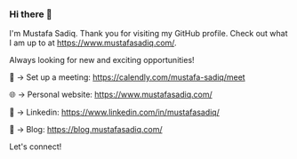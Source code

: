 ### Hi there 👋
I'm Mustafa Sadiq. Thank you for visiting my GitHub profile. Check out what I am up to at https://www.mustafasadiq.com/.

Always looking for new and exciting opportunities!

📅 -> Set up a meeting:
https://calendly.com/mustafa-sadiq/meet

🌐 -> Personal website:
https://www.mustafasadiq.com/

💼 -> Linkedin:
https://www.linkedin.com/in/mustafasadiq/

📝 -> Blog:
https://blog.mustafasadiq.com/

Let's connect!


<!--
**mustafa-sadiq/mustafa-sadiq** is a ✨ _special_ ✨ repository because its `README.md` (this file) appears on your GitHub profile.

Here are some ideas to get you started:

- 🔭 I’m currently working on ...
- 🌱 I’m currently learning ...
- 👯 I’m looking to collaborate on ...
- 🤔 I’m looking for help with ...
- 💬 Ask me about ...
- 📫 How to reach me: ...
- 😄 Pronouns: ...
- ⚡ Fun fact: ...
-->
